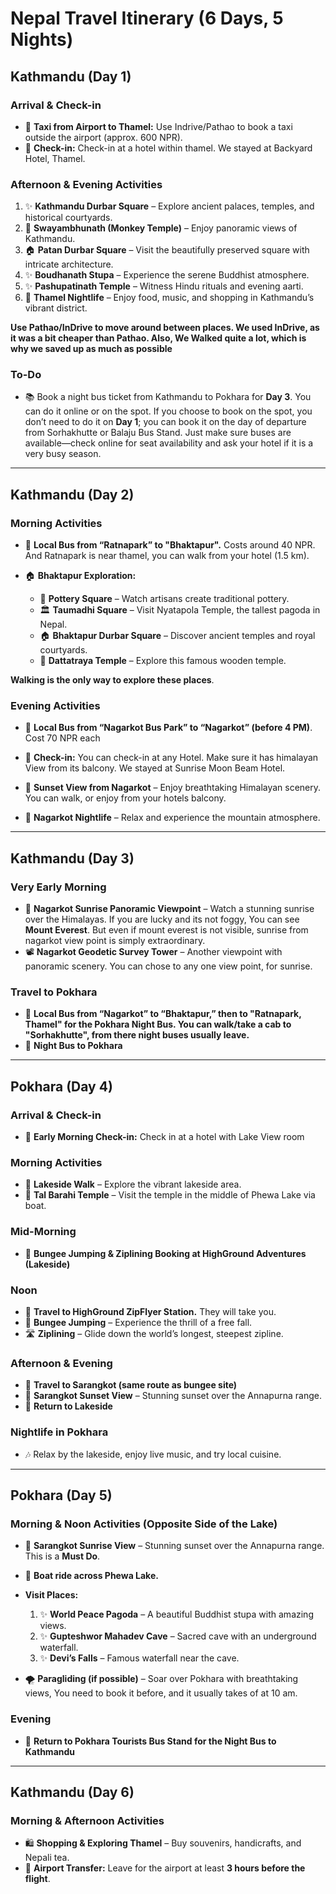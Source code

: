 # Nepal Travel Itinerary (6 Days, 5 Nights)

## Kathmandu (Day 1)

### Arrival & Check-in
- 🚊 **Taxi from Airport to Thamel:** Use Indrive/Pathao to book a taxi outside the airport (approx. 600 NPR).
- 🏨 **Check-in:** Check-in at a hotel within thamel. We stayed at Backyard Hotel, Thamel.

### Afternoon & Evening Activities
1. ✨ **Kathmandu Durbar Square** – Explore ancient palaces, temples, and historical courtyards.
2. 🐒 **Swayambhunath (Monkey Temple)** – Enjoy panoramic views of Kathmandu.
3. 🏠 **Patan Durbar Square** – Visit the beautifully preserved square with intricate architecture.
4. ✨ **Boudhanath Stupa** – Experience the serene Buddhist atmosphere.
5. ✨ **Pashupatinath Temple** – Witness Hindu rituals and evening aarti.
6. 🍻 **Thamel Nightlife** – Enjoy food, music, and shopping in Kathmandu’s vibrant district.

**Use Pathao/InDrive to move around between places. We used InDrive, as it was a bit cheaper than Pathao. Also, We Walked quite a lot, which is why we saved up as much as possible**

### To-Do
- 📚 Book a night bus ticket from Kathmandu to Pokhara for **Day 3**. You can do it online or on the spot. If you choose to book on the spot, you don’t need to do it on **Day 1**; you can book it on the day of departure from Sorhakhutte or Balaju Bus Stand. Just make sure buses are available—check online for seat availability and ask your hotel if it is a very busy season.

---

## Kathmandu (Day 2) 

### Morning Activities
- 🚊 **Local Bus from “Ratnapark” to "Bhaktapur".** Costs around 40 NPR. And Ratnapark is near thamel, you can walk from your hotel (1.5 km).

- 🏠 **Bhaktapur Exploration:**
  - 🎨 **Pottery Square** – Watch artisans create traditional pottery.
  - 🏛 **Taumadhi Square** – Visit Nyatapola Temple, the tallest pagoda in Nepal.
  - 🏠 **Bhaktapur Durbar Square** – Discover ancient temples and royal courtyards.
  - 🏡 **Dattatraya Temple** – Explore this famous wooden temple.

**Walking is the only way to explore these places**.

### Evening Activities
- 🚊 **Local Bus from “Nagarkot Bus Park” to “Nagarkot” (before 4 PM)**. Cost 70 NPR each

- 🏨 **Check-in:** You can check-in at any Hotel. Make sure it has himalayan View from its balcony. We stayed at Sunrise Moon Beam Hotel.
- 🌄 **Sunset View from Nagarkot** – Enjoy breathtaking Himalayan scenery. You can walk, or enjoy from your hotels balcony.
- 🎉 **Nagarkot Nightlife** – Relax and experience the mountain atmosphere.


---

## Kathmandu (Day 3) 

### Very Early Morning
- 🌅 **Nagarkot Sunrise Panoramic Viewpoint** – Watch a stunning sunrise over the Himalayas. If you are lucky and its not foggy, You can see **Mount Everest**. But even if mount everest is not visible, sunrise from nagarkot view point is simply extraordinary.
- 📽 **Nagarkot Geodetic Survey Tower** – Another viewpoint with panoramic scenery. You can chose to any one view point, for sunrise.

### Travel to Pokhara
- 🚊 **Local Bus from “Nagarkot” to “Bhaktapur,” then to "Ratnapark, Thamel" for the Pokhara Night Bus. You can walk/take a cab to "Sorhakhutte", from there night buses usually leave.**
- 🚊 **Night Bus to Pokhara**

---

## Pokhara (Day 4) 

### Arrival & Check-in

- 🏨 **Early Morning Check-in:** Check in at a hotel with Lake View room

### Morning Activities
- 🚶 **Lakeside Walk** – Explore the vibrant lakeside area.
- 🛶 **Tal Barahi Temple** – Visit the temple in the middle of Phewa Lake via boat.

### Mid-Morning
- 🎢 **Bungee Jumping & Ziplining Booking at HighGround Adventures (Lakeside)**

### Noon
- 🚊 **Travel to HighGround ZipFlyer Station.** They will take you.
- 🧧 **Bungee Jumping** – Experience the thrill of a free fall.
- 🛣 **Ziplining** – Glide down the world’s longest, steepest zipline.

### Afternoon & Evening
- 🚊 **Travel to Sarangkot (same route as bungee site)**
- 🌄 **Sarangkot Sunset View** – Stunning sunset over the Annapurna range.
- 🚊 **Return to Lakeside**

### Nightlife in Pokhara
- 🎶 Relax by the lakeside, enjoy live music, and try local cuisine.

---

## Pokhara (Day 5)

### Morning & Noon Activities (Opposite Side of the Lake)
- 🌄 **Sarangkot Sunrise View** – Stunning sunset over the Annapurna range. This is a **Must Do**.
- 🛶 **Boat ride across Phewa Lake.**
- **Visit Places:**
  1. ✨ **World Peace Pagoda** – A beautiful Buddhist stupa with amazing views.
  2. ✨ **Gupteshwor Mahadev Cave** – Sacred cave with an underground waterfall.
  3. ✨ **Devi’s Falls** – Famous waterfall near the cave.

- 🌪 **Paragliding (if possible)** – Soar over Pokhara with breathtaking views, You need to book it before, and it usually takes of at 10 am.

### Evening
- 🚊 **Return to Pokhara Tourists Bus Stand for the Night Bus to Kathmandu**

---

## Kathmandu (Day 6)

### Morning & Afternoon Activities
- 🛍 **Shopping & Exploring Thamel** – Buy souvenirs, handicrafts, and Nepali tea.
- 🚊 **Airport Transfer:** Leave for the airport at least **3 hours before the flight**.
